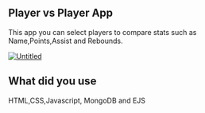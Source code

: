 ## Player vs Player App

This app you can select players to compare stats such as Name,Points,Assist and Rebounds.

<a href="https://ibb.co/BqN7C0X"><img src="https://i.ibb.co/dGg358d/Untitled.png" alt="Untitled" border="0"></a>
## What did you use

HTML,CSS,Javascript, MongoDB and EJS
